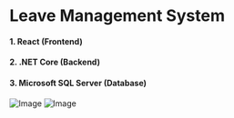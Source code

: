 # Leave Management System
#### 1. React (Frontend)
#### 2. .NET Core (Backend)
#### 3. Microsoft SQL Server (Database)

![Image](https://github.com/user-attachments/assets/59cc1a4c-2b58-4090-ba3f-d7187021a5b0)
![Image](https://github.com/user-attachments/assets/21f9084d-b27d-44e4-aad8-0112c3c4b09b)
